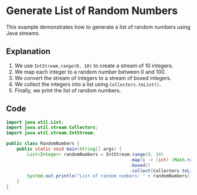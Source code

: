 # Generate List of Random Numbers

This example demonstrates how to generate a list of random numbers using Java streams.

## Explanation

1. We use `IntStream.range(0, 10)` to create a stream of 10 integers.
2. We map each integer to a random number between 0 and 100.
3. We convert the stream of integers to a stream of boxed integers.
4. We collect the integers into a list using `Collectors.toList()`.
5. Finally, we print the list of random numbers.

## Code

```java
import java.util.List;
import java.util.stream.Collectors;
import java.util.stream.IntStream;

public class RandomNumbers {
    public static void main(String[] args) {
        List<Integer> randomNumbers = IntStream.range(0, 10)
                                               .map(i -> (int) (Math.random() * 100))
                                               .boxed()
                                               .collect(Collectors.toList());
        System.out.println("List of random numbers: " + randomNumbers);
    }
}
```